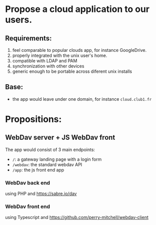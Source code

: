 # Propose a cloud application to our users.

## Requirements:

1. feel comparable to popular clouds app, for instance GoogleDrive.
2. properly integrated with the unix user's home.
3. compatible with LDAP and PAM
4. synchronization with other devices
5. generic enough to be portable across diferent unix installs

## Base:

- the app would leave under one domain, for instance `cloud.club1.fr`


# Propositions:

## WebDav server + JS WebDav front

The app would consist of 3 main endpoints:
- `/`:       a gateway landing page with a login form
- `/webdav`: the standard webdav API
- `/app`:    the js front end app

### WebDav back end

using PHP and https://sabre.io/dav 

### WebDav front end

using Typescript and https://github.com/perry-mitchell/webdav-client
